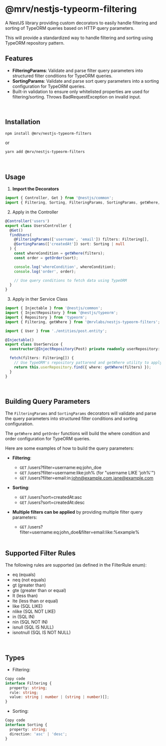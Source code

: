 # @mrv/nestjs-typeorm-filtering

A NestJS library providing custom decorators to easily handle filtering and sorting of TypeORM queries based on HTTP query parameters.

This will provide a standardized way to handle filtering and sorting using TypeORM repository pattern.

## Features

- **FilteringParams**: Validate and parse filter query parameters into structured filter conditions for TypeORM queries.
- **SortingParams**: Validate and parse sort query parameters into a sorting configuration for TypeORM queries.
- Built-in validation to ensure only whitelisted properties are used for filtering/sorting.
  Throws BadRequestException on invalid input.

<br/>

## Installation

```bash
npm install @mrv/nestjs-typeorm-filters
```

or

```bash
yarn add @mrv/nestjs-typeorm-filters
```

<br/>

## Usage

1. **Import the Decorators**

```typescript
import { Controller, Get } from '@nestjs/common';
import { Filtering, Sorting, FilteringParams, SortingParams, getWhere, getOrder } from '@mrv/nestjs-typeorm-filters';
```

2. Apply in the Controller

```typescript
@Controller('users')
export class UsersController {
  @Get()
  findUsers(
    @FilteringParams(['username', 'email']) filters: Filtering[],
    @SortingParams(['createdAt']) sort: Sorting | null
  ) {
    const whereCondition = getWhere(filters);
    const order = getOrder(sort);

    console.log('whereCondition', whereCondition);
    console.log('order', order);

    // Use query conditions to fetch data using TypeORM
  }
}
```

3. Apply in ther Service Class

```typescript
import { Injectable } from '@nestjs/common';
import { InjectRepository } from '@nestjs/typeorm';
import { Repository } from 'typeorm';
import { Filtering, getWhere } from '@mrvlabs/nestjs-typeorm-filters';

import { User } from './entities/post.entity';

@Injectable()
export class UserService {
  constructor(@InjectRepository(Post) private readonly userRepository: Repository<User>) {}

  fetch(filters: Filtering[]) {
    // Use TypeORM's repository pattarend and getWhere utility to apply the filters.
    return this.userRepository.find({ where: getWhere(filters) });
  }
}
```

<br/>

## Building Query Parameters

The `FilteringParams` and `SortingParams` decorators will validate and parse the query parameters into structured filter conditions and sorting configuration.

The `getWhere` and `getOrder` functions will build the where condition and order configuration for TypeORM queries.

Here are some examples of how to build the query parameters:

- **Filtering**:

  - `GET` /users?filter=username:eq:john_doe
  - `GET` /users?filter=username:like:joh% (for "username LIKE 'joh%'")
  - `GET` /users?filter=email:in:john@example.com,jane@example.com

- **Sorting**:

  - `GET` /users?sort=createdAt:asc
  - `GET` /users?sort=createdAt:desc

- **Multiple filters can be applied** by providing multiple filter query parameters:

  - `GET` /users?filter=username:eq:john_doe&filter=email:like:%example%

  <br/>

## Supported Filter Rules

The following rules are supported (as defined in the FilterRule enum):

- eq (equals)
- neq (not equals)
- gt (greater than)
- gte (greater than or equal)
- lt (less than)
- lte (less than or equal)
- like (SQL LIKE)
- nlike (SQL NOT LIKE)
- in (SQL IN)
- nin (SQL NOT IN)
- isnull (SQL IS NULL)
- isnotnull (SQL IS NOT NULL)

<br />

## Types

- Filtering:

```typescript
Copy code
interface Filtering {
  property: string;
  rule: string;
  value: string | number | (string | number)[];
}
```

- Sorting:

```typescript
Copy code
interface Sorting {
  property: string;
  direction: 'asc' | 'desc';
}
```
